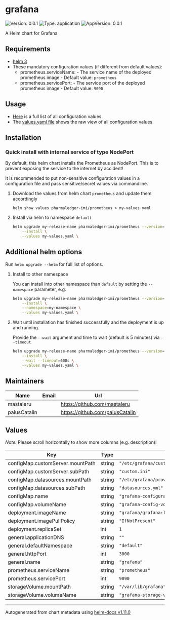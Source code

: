 # grafana

![Version: 0.0.1](https://img.shields.io/badge/Version-0.0.1-informational?style=flat-square) ![Type: application](https://img.shields.io/badge/Type-application-informational?style=flat-square) ![AppVersion: 0.0.1](https://img.shields.io/badge/AppVersion-0.0.1-informational?style=flat-square)

A Helm chart for Grafana

## Requirements

- [helm 3](https://helm.sh/docs/intro/install/)
- These mandatory configuration values (if different from default values):
   - prometheus.serviceName: - The service name of the deployed prometheus image - Default value: `prometheus`
   - prometheus.servicePort: - The service port of the deployed prometheus image - Default value: `9090`

## Usage

- [Here](./README.md#values) is a full list of all configuration values.
- The [values.yaml file](./values.yaml) shows the raw view of all configuration values.

## Installation

### Quick install with internal service of type NodePort

By default, this helm chart installs the Prometheus as NodePort.
This is to prevent exposing the service to the internet by accident!

It is recommended to put non-sensitive configuration values in a configuration file and pass sensitive/secret values via commandline.

1. Download the values from helm chart `prometheus` and update them accordingly

    ```shell
    helm show values pharmaledger-imi/prometheus > my-values.yaml
    ```

2. Install via helm to namespace `default`

    ```bash
    helm upgrade my-release-name pharmaledger-imi/prometheus --version=0.0.1 \
        --install \
        --values my-values.yaml \
    ```

## Additional helm options

Run `helm upgrade --helm` for full list of options.

1. Install to other namespace

    You can install into other namespace than `default` by setting the `--namespace` parameter, e.g.

    ```bash
    helm upgrade my-release-name pharmaledger-imi/prometheus --version=0.0.1 \
        --install \
        --namespace=my-namespace \
        --values my-values.yaml \
    ```

2. Wait until installation has finished successfully and the deployment is up and running.

    Provide the `--wait` argument and time to wait (default is 5 minutes) via `--timeout`

    ```bash
    helm upgrade my-release-name pharmaledger-imi/prometheus --version=0.0.1 \
        --install \
        --wait --timeout=600s \
        --values my-values.yaml \
    ```

## Maintainers

| Name | Email | Url |
| ---- | ------ | --- |
| mastaleru |  | <https://github.com/mastaleru> |
| paiusCatalin |  | <https://github.com/paiusCatalin> |

## Values

*Note:* Please scroll horizontally to show more columns (e.g. description)!

| Key | Type | Default | Description |
|-----|------|---------|-------------|
| configMap.customServer.mountPath | string | `"/etc/grafana/custom.ini"` |  |
| configMap.customServer.subPath | string | `"custom.ini"` |  |
| configMap.datasources.mountPath | string | `"/etc/grafana/provisioning/datasources/datasources.yml"` |  |
| configMap.datasources.subPath | string | `"datasources.yml"` |  |
| configMap.name | string | `"grafana-configuration"` |  |
| configMap.volumeName | string | `"grafana-config-volume"` |  |
| deployment.imageName | string | `"grafana/grafana:latest"` |  |
| deployment.imagePullPolicy | string | `"IfNotPresent"` |  |
| deployment.replicaSet | int | `1` |  |
| general.applicationDNS | string | `""` |  |
| general.defaultNamespace | string | `"default"` |  |
| general.httpPort | int | `3000` |  |
| general.name | string | `"grafana"` |  |
| prometheus.serviceName | string | `"prometheus"` |  |
| prometheus.servicePort | int | `9090` |  |
| storageVolume.mountPath | string | `"/var/lib/grafana"` |  |
| storageVolume.volumeName | string | `"grafana-storage-volume"` |  |

----------------------------------------------
Autogenerated from chart metadata using [helm-docs v1.11.0](https://github.com/norwoodj/helm-docs/releases/v1.11.0)
